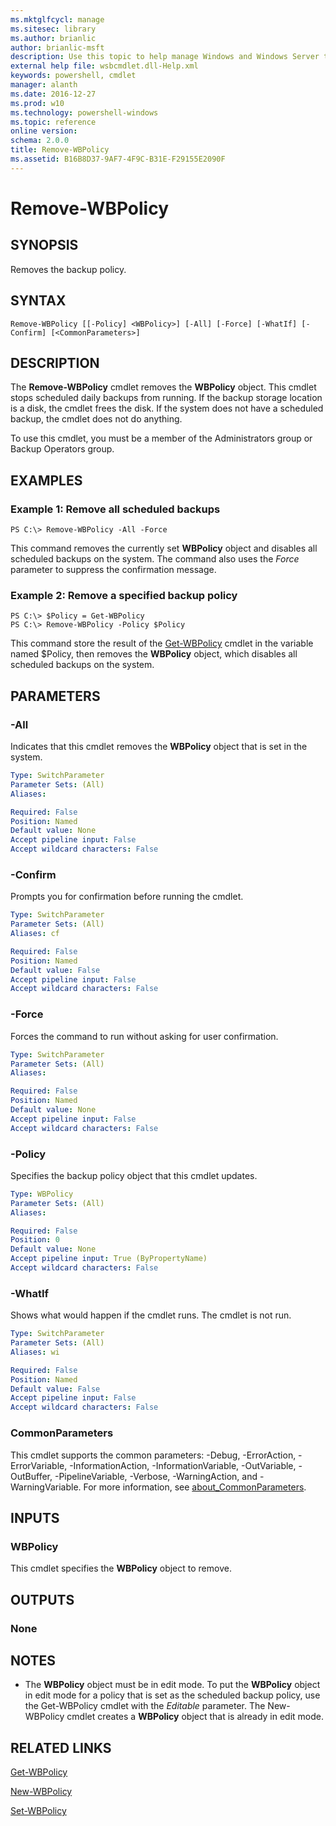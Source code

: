```yaml
---
ms.mktglfcycl: manage
ms.sitesec: library
ms.author: brianlic
author: brianlic-msft
description: Use this topic to help manage Windows and Windows Server technologies with Windows PowerShell.
external help file: wsbcmdlet.dll-Help.xml
keywords: powershell, cmdlet
manager: alanth
ms.date: 2016-12-27
ms.prod: w10
ms.technology: powershell-windows
ms.topic: reference
online version: 
schema: 2.0.0
title: Remove-WBPolicy
ms.assetid: B16B8D37-9AF7-4F9C-B31E-F29155E2090F
---
```


# Remove-WBPolicy

## SYNOPSIS
Removes the backup policy.

## SYNTAX

```
Remove-WBPolicy [[-Policy] <WBPolicy>] [-All] [-Force] [-WhatIf] [-Confirm] [<CommonParameters>]
```

## DESCRIPTION
The **Remove-WBPolicy** cmdlet removes the **WBPolicy** object.
This cmdlet stops scheduled daily backups from running.
If the backup storage location is a disk, the cmdlet frees the disk.
If the system does not have a scheduled backup, the cmdlet does not do anything.

To use this cmdlet, you must be a member of the Administrators group or Backup Operators group.

## EXAMPLES

### Example 1: Remove all scheduled backups
```
PS C:\> Remove-WBPolicy -All -Force
```

This command removes the currently set **WBPolicy** object and disables all scheduled backups on the system.
The command also uses the *Force* parameter to suppress the confirmation message.

### Example 2: Remove a specified backup policy
```
PS C:\> $Policy = Get-WBPolicy
PS C:\> Remove-WBPolicy -Policy $Policy
```

This command store the result of the [Get-WBPolicy](./Get-WBPolicy.md) cmdlet in the variable named $Policy, then removes the **WBPolicy** object, which disables all scheduled backups on the system.

## PARAMETERS

### -All
Indicates that this cmdlet removes the **WBPolicy** object that is set in the system.

```yaml
Type: SwitchParameter
Parameter Sets: (All)
Aliases: 

Required: False
Position: Named
Default value: None
Accept pipeline input: False
Accept wildcard characters: False
```

### -Confirm
Prompts you for confirmation before running the cmdlet.

```yaml
Type: SwitchParameter
Parameter Sets: (All)
Aliases: cf

Required: False
Position: Named
Default value: False
Accept pipeline input: False
Accept wildcard characters: False
```

### -Force
Forces the command to run without asking for user confirmation.

```yaml
Type: SwitchParameter
Parameter Sets: (All)
Aliases: 

Required: False
Position: Named
Default value: None
Accept pipeline input: False
Accept wildcard characters: False
```

### -Policy
Specifies the backup policy object that this cmdlet updates.

```yaml
Type: WBPolicy
Parameter Sets: (All)
Aliases: 

Required: False
Position: 0
Default value: None
Accept pipeline input: True (ByPropertyName)
Accept wildcard characters: False
```

### -WhatIf
Shows what would happen if the cmdlet runs.
The cmdlet is not run.

```yaml
Type: SwitchParameter
Parameter Sets: (All)
Aliases: wi

Required: False
Position: Named
Default value: False
Accept pipeline input: False
Accept wildcard characters: False
```

### CommonParameters
This cmdlet supports the common parameters: -Debug, -ErrorAction, -ErrorVariable, -InformationAction, -InformationVariable, -OutVariable, -OutBuffer, -PipelineVariable, -Verbose, -WarningAction, and -WarningVariable. For more information, see [about_CommonParameters](http://go.microsoft.com/fwlink/?LinkID=113216).

## INPUTS

### WBPolicy
This cmdlet specifies the **WBPolicy** object to remove.

## OUTPUTS

### None

## NOTES
* The **WBPolicy** object must be in edit mode. To put the **WBPolicy** object in edit mode for a policy that is set as the scheduled backup policy, use the Get-WBPolicy cmdlet with the *Editable* parameter. The New-WBPolicy cmdlet creates a **WBPolicy** object that is already in edit mode.

  

## RELATED LINKS

[Get-WBPolicy](./Get-WBPolicy.md)

[New-WBPolicy](./New-WBPolicy.md)

[Set-WBPolicy](./Set-WBPolicy.md)

